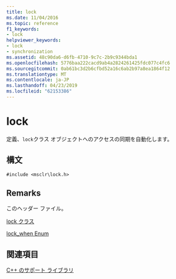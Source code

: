 ```yaml
---
title: lock
ms.date: 11/04/2016
ms.topic: reference
f1_keywords:
- lock
helpviewer_keywords:
- lock
- synchronization
ms.assetid: 48c90da6-d6fb-4710-9c7c-2b9c9344bda1
ms.openlocfilehash: 5776baa222cacd9ab4a2824261425fdc077c4fc6
ms.sourcegitcommit: 0ab61bc3d2b6cfbd52a16c6ab2b97a8ea1864f12
ms.translationtype: MT
ms.contentlocale: ja-JP
ms.lasthandoff: 04/23/2019
ms.locfileid: "62153386"
---
```

# <a name="lock"></a>lock

定義、`lock`クラス オブジェクトへのアクセスの同期を自動化します。

## <a name="syntax"></a>構文

```
#include <msclr\lock.h>
```

## <a name="remarks"></a>Remarks

このヘッダー ファイル。

[lock クラス](../dotnet/lock-class.md)

[lock_when Enum](../dotnet/lock-when-enum.md)

## <a name="see-also"></a>関連項目

[C++ のサポート ライブラリ](../dotnet/cpp-support-library.md)
